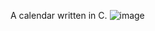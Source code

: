 A calendar written in C.
![image](https://github.com/esther-118/Calendar/assets/81718559/d89fffa6-d75a-4f39-802a-303ee9985a3d)
